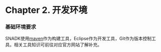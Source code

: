 # Chapter 2. 开发环境

### 基础环境要求

SNADK使用[maven](http://maven.apache.org/)作为构建工具，Eclipse作为开发工具，Git作为版本控制工具。相关工具知识可前往对应官方网站了解补充。



